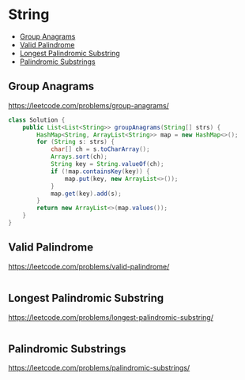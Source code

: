 # String
+ [Group Anagrams](#group-anagrams)
+ [Valid Palindrome](#valid-palindrome)
+ [Longest Palindromic Substring](#longest-palindromic-substring)
+ [Palindromic Substrings](#palindromic-substrings)
## Group Anagrams
https://leetcode.com/problems/group-anagrams/
```java
class Solution {
    public List<List<String>> groupAnagrams(String[] strs) {
        HashMap<String, ArrayList<String>> map = new HashMap<>();
        for (String s: strs) {
            char[] ch = s.toCharArray();
            Arrays.sort(ch);
            String key = String.valueOf(ch);
            if (!map.containsKey(key)) {
                map.put(key, new ArrayList<>());
            }
            map.get(key).add(s);
        }
        return new ArrayList<>(map.values());
    }
}
```
## Valid Palindrome
https://leetcode.com/problems/valid-palindrome/
```java

```
## Longest Palindromic Substring
https://leetcode.com/problems/longest-palindromic-substring/
```java

```
## Palindromic Substrings
https://leetcode.com/problems/palindromic-substrings/
```java

```

